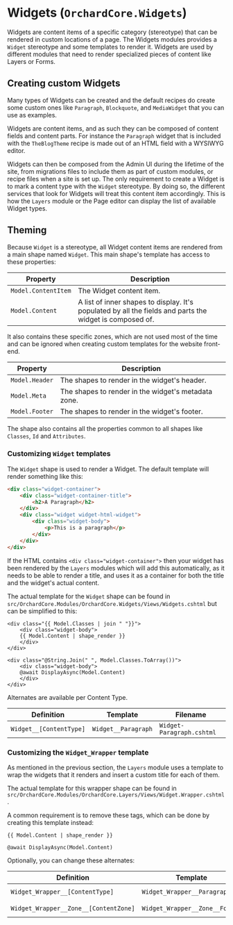 # Widgets (`OrchardCore.Widgets`)

Widgets are content items of a specific category (stereotype) that can be rendered in custom locations of a page.
The Widgets modules provides a `Widget` stereotype and some templates to render it. Widgets are used by different modules that need to
render specialized pieces of content like Layers or Forms.

## Creating custom Widgets

Many types of Widgets can be created and the default recipes do create some custom ones like `Paragraph`, `Blockquote`, and `MediaWidget` that you can 
use as examples.

Widgets are content items, and as such they can be composed of content fields and content parts. For instance the `Paragraph` widget that is included with the 
`TheBlogTheme` recipe is made out of an HTML field with a WYSIWYG editor.

Widgets can then be composed from the Admin UI during the lifetime of the site, from migrations files to include them as part of custom modules, or recipe files
when a site is set up. The only requirement to create a Widget is to mark a content type with the `Widget` stereotype. By doing so, the different services that look
for Widgets will treat this content item accordingly. This is how the `Layers` module or the Page editor can display the list of available Widget types.

## Theming

Because `Widget` is a stereotype, all Widget content items are rendered from a main shape named `Widget`.
This main shape's template has access to these properties:

| Property | Description |
| --------- | ------------ |
| `Model.ContentItem` | The Widget content item. |
| `Model.Content` | A list of inner shapes to display. It's populated by all the fields and parts the widget is composed of. |

It also contains these specific zones, which are not used most of the time and can be ignored when creating custom templates for 
the website front-end.

| Property | Description |
| --------- | ------------ |
| `Model.Header` | The shapes to render in the widget's header. |
| `Model.Meta` | The shapes to render in the widget's metadata zone. |
| `Model.Footer` | The shapes to render in the widget's footer. |

The shape also contains all the properties common to all shapes like `Classes`, `Id` and `Attributes`.

### Customizing `Widget` templates

The `Widget` shape is used to render a Widget. The default template will render something like this:

```html
<div class="widget-container">
    <div class="widget-container-title">
        <h2>A Paragraph</h2>
    </div>
    <div class="widget widget-html-widget">
        <div class="widget-body">
            <p>This is a paragraph</p>
        </div>
    </div>
</div>
```

If the HTML contains `<div class="widget-container">` then your widget has been rendered by the `Layers` modules which will add this automatically, as it needs to 
be able to render a title, and uses it as a container for both the title and the widget's actual content.

The actual template for the `Widget` shape can be found in `src/OrchardCore.Modules/OrchardCore.Widgets/Views/Widgets.cshtml` but can be simplified to this:

```liquid
<div class="{{ Model.Classes | join " "}}">
    <div class="widget-body">
    {{ Model.Content | shape_render }}
    </div>
</div>
```

```razor
<div class="@String.Join(" ", Model.Classes.ToArray())">
    <div class="widget-body">
    @await DisplayAsync(Model.Content)
    </div>
</div>
```

Alternates are available per Content Type.

| Definition | Template | Filename|
| ---------- | --------- | ------------ |
| `Widget__[ContentType]` | `Widget__Paragraph` | `Widget-Paragraph.cshtml` |

### Customizing the `Widget_Wrapper` template

As mentioned in the previous section, the `Layers` module uses a template to wrap the widgets that it renders and insert a custom title for each of them.

The actual template for this wrapper shape can be found in `src/OrchardCore.Modules/OrchardCore.Layers/Views/Widget.Wrapper.cshtml`.

A common requirement is to remove these tags, which can be done by creating this template instead:

```liquid
{{ Model.Content | shape_render }}
```

```razor
@await DisplayAsync(Model.Content)
```

Optionally, you can change these alternates:

| Definition | Template | Filename|
| ---------- | --------- | ------------ |
| `Widget_Wrapper__[ContentType]` | `Widget_Wrapper__Paragraph` | `Widget-Paragraph.Wrapper.cshtml` |
| `Widget_Wrapper__Zone__[ContentZone]` | `Widget_Wrapper__Zone__Footer` | `Widget-Zone-Footer.Wrapper.cshtml` |
